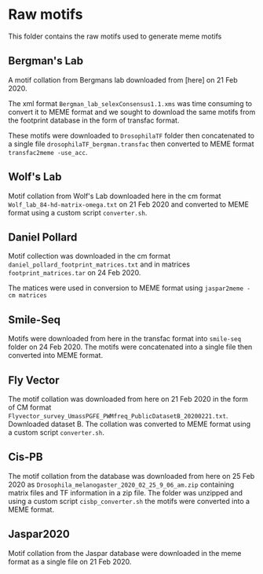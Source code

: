 # Raw motifs

This folder contains the raw motifs used to generate meme motifs

## Bergman's Lab
A motif collation from Bergmans lab downloaded from [here] on 21 Feb 2020.

The xml format `Bergman_lab_selexConsensus1.1.xms` was time consuming to convert it to MEME format 
and we sought to download the same motifs from the footprint database in the form of transfac format.

These motifs were downloaded to `DrosophilaTF` folder then concatenated to a single file `drosophilaTF_bergman.transfac`
then converted to MEME format `transfac2meme -use_acc`.

## Wolf's Lab
Motif collation from Wolf's Lab downloaded here in the cm format `Wolf_lab_84-hd-matrix-omega.txt` on 21 Feb 2020 
and converted to MEME format using a custom script `converter.sh`.

## Daniel Pollard
Motif collection was downloaded in the cm format `daniel_pollard_footprint_matrices.txt` and in matrices `footprint_matrices.tar` on 24 Feb 2020.

The matices were used in conversion to MEME format using `jaspar2meme -cm matrices`

## Smile-Seq
Motifs were downloaded from here in the transfac format into `smile-seq` folder on 24 Feb 2020.
The motifs were concatenated into a single file then converted into MEME format.

## Fly Vector
The motif collation was downloaded from here on 21 Feb 2020 in the form of CM format `Flyvector_survey_UmassPGFE_PWMfreq_PublicDatasetB_20200221.txt`.
Downloaded dataset B. The collation was converted to MEME format using a custom script `converter.sh`.

## Cis-PB
The motif collation from the database was downloaded from here on 25 Feb 2020 as `Drosophila_melanogaster_2020_02_25_9_06_am.zip` containing matrix files and TF information in a zip file.
The folder was unzipped and using a custom script `cisbp_converter.sh` the motifs were converted into a MEME format.

## Jaspar2020
Motif collation from the Jaspar database were downloaded in the meme format as a single file on 21 Feb 2020.
